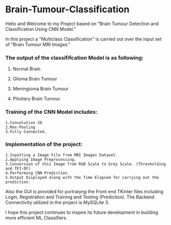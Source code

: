# Brain-Tumour-Classification  

Hello and Welcome to my Project based on "Brain Tumour Detection and Classification Using CNN Model."

In this project a "Multiclass Classification" is carried out over the input set of "Brain Tumour MRI Images."

### The output of the classififcation Model is as following:
  1. Normal Brain
  2. Glioma Brain Tumour
  3. Meningioma Brain Tumour 
  
  4. Pituitary Brain Tumour.
  
### Training of the CNN Model includes:
    1.Convolution 2D 
    2.Max-Pooling
    3.Fully Connected.

### Implementation of the project:
    1.Inputting a Image File from MRI Images Dataset. 
    2.Applying Image Preprocessing.
    3.Conversion of this Image from RGB Scale to Grey Scale. (Thresholding and TFI-DF)
    4.Performing CNN Prediction.
    5.Output Displayed along with the Time Elapsed for carrying out the prediction. 

 Also the GUI is provided for portraiyng the Front end TKinter files including Login, Registration and Training and Testing (Prediction).
 The Backend Connectivity utilized in the project is MySQLite 3.  
 
 I hope this project continues to inspire its future development in building more efficient ML Classifiers.

